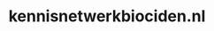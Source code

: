 ---
layout: post
title:  "kennisnetwerkbiociden.nl"
internal_url:  "/data/kennisnetwerkbiociden.nl.html"
categories: dutchgov
---